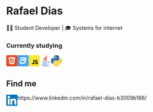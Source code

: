 
# Rafael Dias

<subhead>👨‍💻 Student Developer | 🎓 Systems for internet </subhead>

### Currently studying

<img align="left" height="30" src="./html5.svg">
<img align="left" height="30" src="./css3.svg">
<img align="left" height="30" src="./javascript.svg">
<img align="left" height="30" src="./java.svg">
<img align="left" height="30" src="./python.svg">

<br />
<br />

## Find me

<img align="left" height="30" src="./linkedin.svg">
https://www.linkedin.com/in/rafael-dias-b3009b186/
